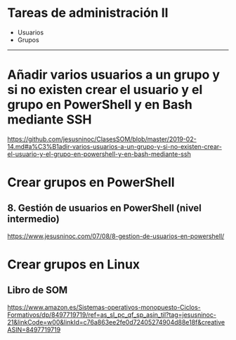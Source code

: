 # Tareas de administración II
- Usuarios
- Grupos

--------------

# Añadir varios usuarios a un grupo y si no existen crear el usuario y el grupo en PowerShell y en Bash mediante SSH
https://github.com/jesusninoc/ClasesSOM/blob/master/2019-02-14.md#a%C3%B1adir-varios-usuarios-a-un-grupo-y-si-no-existen-crear-el-usuario-y-el-grupo-en-powershell-y-en-bash-mediante-ssh

# Crear grupos en PowerShell
## 8. Gestión de usuarios en PowerShell (nivel intermedio)
https://www.jesusninoc.com/07/08/8-gestion-de-usuarios-en-powershell/

# Crear grupos en Linux
## Libro de SOM
https://www.amazon.es/Sistemas-operativos-monopuesto-Ciclos-Formativos/dp/8497719719/ref=as_sl_pc_qf_sp_asin_til?tag=jesusninoc-21&linkCode=w00&linkId=c76a863ee2fe0d72405274904d88e18f&creativeASIN=8497719719
